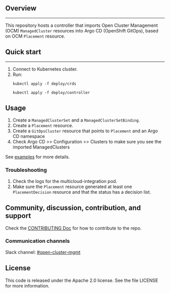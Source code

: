 ## Overview

------

This repository hosts a controller that imports Open Cluster Management (OCM) `ManagedCluster` resources into Argo CD (OpenShift GitOps), based on OCM `Placement` resource.

## Quick start

------

1. Connect to Kubernetes cluster.
2. Run:
   ```shell
   kubectl apply -f deploy/crds
   
   kubectl apply -f deploy/controller
   ```

## Usage
1. Create a `ManagedClusterSet` and a `ManagedClusterSetBinding`.
2. Create a `Placement` resource.
3. Create a `GitOpsCluster` resource that points to `Placement` and an Argo CD namespace
4. Check Argo CD >> Configuration >> Clusters to make sure you see the imported ManagedClusters

See [examples](/examples/) for more details.

### Troubleshooting
1. Check the logs for the multicloud-integration pod. 
2. Make sure the `Placement` resource generated at least one `PlacementDecision` resource and that the status has a decision list.

## Community, discussion, contribution, and support

Check the [CONTRIBUTING Doc](CONTRIBUTING.md) for how to contribute to the repo.

### Communication channels

Slack channel: [#open-cluster-mgmt](https://kubernetes.slack.com/channels/open-cluster-mgmt)

## License

This code is released under the Apache 2.0 license. See the file LICENSE for more information.
